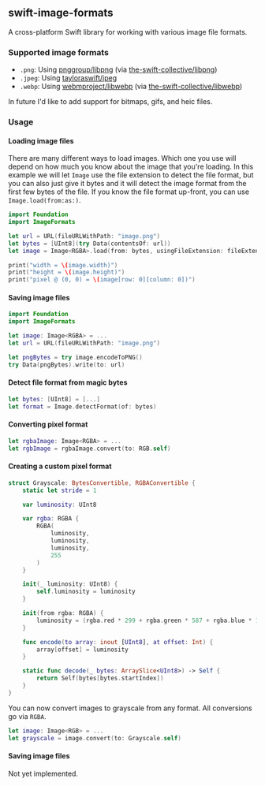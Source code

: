## swift-image-formats

A cross-platform Swift library for working with various image file formats.

### Supported image formats

- `.png`: Using [pnggroup/libpng](https://github.com/pnggroup/libpng) (via [the-swift-collective/libpng](https://github.com/the-swift-collective/libpng))
- `.jpeg`: Using [tayloraswift/jpeg](https://github.com/tayloraswift/jpeg)
- `.webp`: Using [webmproject/libwebp](https://github.com/webmproject/libwebp) (via [the-swift-collective/libwebp](https://github.com/the-swift-collective/libwebp))

In future I'd like to add support for bitmaps, gifs, and heic files.

### Usage

#### Loading image files

There are many different ways to load images. Which one you use will depend on how much
you know about the image that you're loading. In this example we will let `Image` use the
file extension to detect the file format, but you can also just give it bytes and it
will detect the image format from the first few bytes of the file. If you know the
file format up-front, you can use `Image.load(from:as:)`.

```swift
import Foundation
import ImageFormats

let url = URL(fileURLWithPath: "image.png")
let bytes = [UInt8](try Data(contentsOf: url))
let image = Image<RGBA>.load(from: bytes, usingFileExtension: fileExtension)

print("width = \(image.width)")
print("height = \(image.height)")
print("pixel @ (0, 0) = \(image[row: 0][column: 0])")
```

#### Saving image files

```swift
import Foundation
import ImageFormats

let image: Image<RGBA> = ...
let url = URL(fileURLWithPath: "image.png")

let pngBytes = try image.encodeToPNG()
try Data(pngBytes).write(to: url)
```

#### Detect file format from magic bytes

```swift
let bytes: [UInt8] = [...]
let format = Image.detectFormat(of: bytes)
```

#### Converting pixel format

```swift
let rgbaImage: Image<RGBA> = ...
let rgbImage = rgbaImage.convert(to: RGB.self)
```

#### Creating a custom pixel format

```swift
struct Grayscale: BytesConvertible, RGBAConvertible {
    static let stride = 1

    var luminosity: UInt8

    var rgba: RGBA {
        RGBA(
            luminosity,
            luminosity,
            luminosity,
            255
        )
    }

    init(_ luminosity: UInt8) {
        self.luminosity = luminosity
    }

    init(from rgba: RGBA) {
        luminosity = (rgba.red * 299 + rgba.green * 587 + rgba.blue * 114) / 1000
    }

    func encode(to array: inout [UInt8], at offset: Int) {
        array[offset] = luminosity
    }

    static func decode(_ bytes: ArraySlice<UInt8>) -> Self {
        return Self(bytes[bytes.startIndex])
    }
}
```

You can now convert images to grayscale from any format. All conversions
go via `RGBA`.

```swift
let image: Image<RGB> = ...
let grayscale = image.convert(to: Grayscale.self)
```

#### Saving image files

Not yet implemented.
